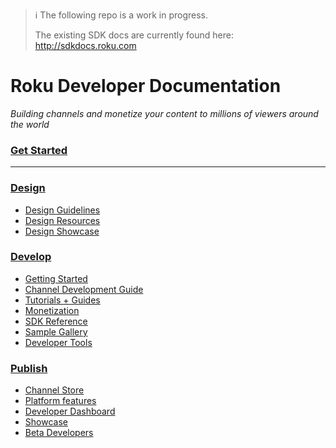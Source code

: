 > :information_source: The following repo is a work in progress.
>
> The existing SDK docs are currently found here: http://sdkdocs.roku.com

# Roku Developer Documentation
_Building channels and monetize your content to millions of viewers around the world_

### [Get Started](/develop/getting-started/)
- - -


### [Design](/design/)

* [Design Guidelines](/design/design-guidelines.md)
* [Design Resources](/design/design-resources.md)
* [Design Showcase](/design/design-showcase.md)


### [Develop](/develop/)

* [Getting Started](/develop/getting-started/)
* [Channel Development Guide](/develop/channel-development/)
* [Tutorials + Guides](/develop/guides/)
* [Monetization](/publish/monetization)
* [SDK Reference](/develop/sdk-documentation)
* [Sample Gallery](/develop/guides/examples.md)
* [Developer Tools](/develop/developer-tools)


### [Publish](/publish/)

* [Channel Store](/publish/channel-store/)
* [Platform features](/publish/platform-features/)
* [Developer Dashboard](/publish/channel-store/developer-dashboard.md)
* [Showcase](/publish/channel-showcase/)
* [Beta Developers](/publish/beta-developer-program)
